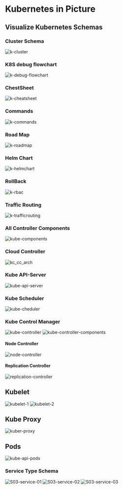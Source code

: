 # Kubernetes in Picture

## Visualize Kubernetes Schemas

### Cluster Schema

![k-cluster]

### K8S debug flowchart

![k-debug-flowchart]

### ChestSheet

![k-cheatsheet]

### Commands

![k-commands]

### Road Map

![k-roadmap]

### Helm Chart

![k-helmchart]

### RollBack

![k-rbac]

### Traffic Routing

![k-trafficrouting]

### All Controller Components

![kube-components]

### Cloud Controller

![kc_cc_arch]

### Kube API-Server

![kube-api-server]

### Kube Scheduler

![kube-cheduler]

### Kube Control Manager

![kube-controller]
![kube-controller-components]

#### Node Controller

![node-controller]

#### Replication Controller

![replication-controller]

## Kubelet

![kubelet-1]
![kubelet-2]

## Kube Proxy

![kuber-proxy]

## Pods

![kube-api-pods]

### Service Type Schema

![S03-service-01]
![S03-service-02]
![S03-service-03]

<!-- links -->
[k-debug-flowchart]: ../../assets/kuber/cheatsheet/cs-k8s-debug-flowchart.png
[k-cheatsheet]: ../../assets/kuber/cheatsheet/cs-CheatSheet.jpg
[k-commands]: ../../assets/kuber/cheatsheet/cs-commands.jpg
[k-roadmap]: ../../assets/kuber/cheatsheet/cs-roadmap.gif
[k-cluster]: ../../assets/kuber/cheatsheet/cs-kcluster.jpeg
[k-helmchart]: ../../assets/kuber/cheatsheet/cs-HelmChart.jpg
[k-rbac]: ../../assets/kuber/cheatsheet/cs-krbacobj.png
[k-trafficrouting]: ../../assets/kuber/cheatsheet/cs-k8s-traffic_routing.gif

[S03-service-01]: ../../assets/kuber/babaei/S03-service-01.png
[S03-service-02]: ../../assets/kuber/babaei/S03-service-02.jpg
[S03-service-03]: ../../assets/kuber/babaei/S03-service-03.png

[kube-components]: ../../assets/kuber/babaei/S02-kube-components.png
[kube-api-server]: ../../assets/kuber/babaei/S02-kube-components-api-server.png
[kube-cheduler]: ../../assets/kuber/babaei/S02-kube-components-schedular.png
[kube-controller]: ../../assets/kuber/babaei/S02-kube-components-control-manager.png
[node-controller]: ../../assets/kuber/babaei/S02-kube-components-node-controller.png
[replication-controller]: ../../assets/kuber/babaei/S02-kube-components-replication-controller.png
[kube-controller-components]: ../../assets/kuber/babaei/S02-kube-components-control-manager-components.png
[kubelet-1]: ../../assets/kuber/babaei/S02-kube-components-kubelet-1.png
[kubelet-2]: ../../assets/kuber/babaei/S02-kube-components-kubelet-2.png
[kuber-proxy]: ../../assets/kuber/babaei/S02-kube-components-kube-proxy.png
[kc_cc_arch]: ../../assets/kuber/babaei/S01-kuber-cloud-arch.png
[kube-api-pods]: ../../assets/kuber/babaei/S02-kube-api-pods.png
